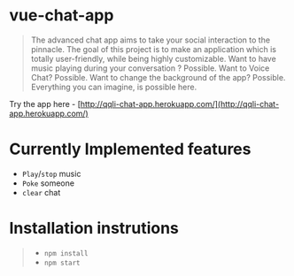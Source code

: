 # vue-chat-app

> The advanced chat app aims to take your social interaction to the pinnacle. 
> The goal of this project is to make an application which is totally user-friendly, while being highly customizable.
> Want to have music playing during your conversation ? Possible. Want to Voice Chat? Possible. Want to change the background of the app? Possible. Everything you can imagine, is  possible here.

Try the app here - [http://qqli-chat-app.herokuapp.com/](http://qqli-chat-app.herokuapp.com/)

# Currently Implemented features

+ `Play`/`stop` music
+ `Poke` someone
+ `clear` chat

# Installation instrutions

> + `npm install`
>  + `npm start`
